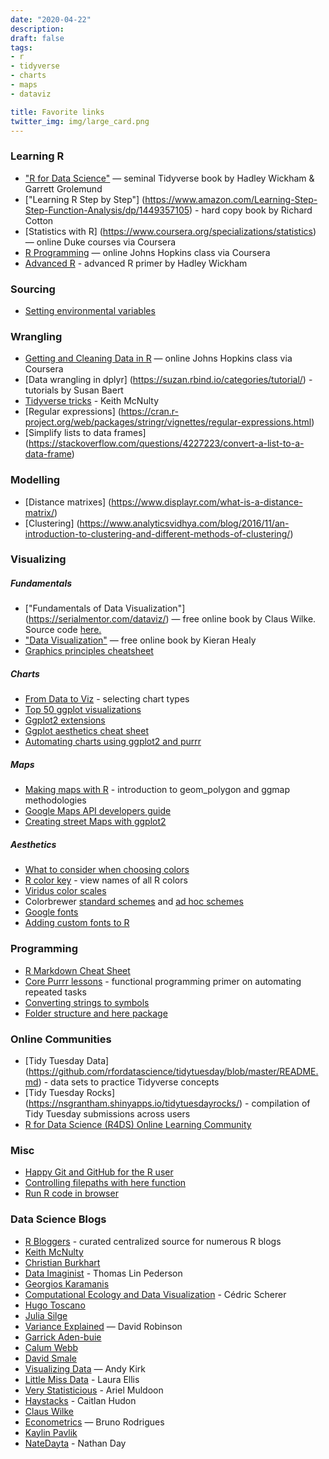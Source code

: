 ```yaml
---
date: "2020-04-22"
description: 
draft: false
tags:
- r
- tidyverse
- charts
- maps
- dataviz

title: Favorite links
twitter_img: img/large_card.png
---
```


### Learning R
-  ["R for Data Science"](https://r4ds.had.co.nz/) —
    seminal Tidyverse book by Hadley Wickham & Garrett Grolemund
-  ["Learning R Step by Step"] (https://www.amazon.com/Learning-Step-Step-Function-Analysis/dp/1449357105) - hard copy book by Richard Cotton
-  [Statistics with R] (https://www.coursera.org/specializations/statistics) — online Duke courses via Coursera
-  [R Programming](https://www.coursera.org/learn/r-programming) — online Johns Hopkins class via Coursera
-  [Advanced R](https://adv-r.hadley.nz/) - advanced R primer by Hadley Wickham


### Sourcing 
-  [Setting environmental variables](https://community.rstudio.com/t/how-to-set-a-variable-in-renviron/5029/4)



### Wrangling
-  [Getting and Cleaning Data in R](https://www.coursera.org/learn/data-cleaning) — online Johns Hopkins class via Coursera
-  [Data wrangling in dplyr] (https://suzan.rbind.io/categories/tutorial/) - tutorials by Susan Baert
-  [Tidyverse tricks](https://towardsdatascience.com/five-tidyverse-tricks-you-may-not-know-about-c5026d5a19da) - Keith McNulty
-  [Regular expressions] (https://cran.r-project.org/web/packages/stringr/vignettes/regular-expressions.html) 
-  [Simplify lists to data frames] (https://stackoverflow.com/questions/4227223/convert-a-list-to-a-data-frame)


### Modelling
-  [Distance matrixes] (https://www.displayr.com/what-is-a-distance-matrix/)
-  [Clustering] (https://www.analyticsvidhya.com/blog/2016/11/an-introduction-to-clustering-and-different-methods-of-clustering/)


### Visualizing
##### Fundamentals
-  ["Fundamentals of Data Visualization"] (https://serialmentor.com/dataviz/) — free online
    book by Claus Wilke.  Source code [here.](https://github.com/clauswilke/dataviz)
-  ["Data Visualization"](http://socviz.co/) — free online book by
    Kieran Healy  
-  [Graphics principles cheatsheet](https://graphicsprinciples.github.io/)


##### Charts
-  [From Data to Viz](https://www.data-to-viz.com/) - selecting chart types
-  [Top 50 ggplot
    visualizations](http://r-statistics.co/Top50-Ggplot2-Visualizations-MasterList-R-Code.html)
-  [Ggplot2 extensions](http://www.ggplot2-exts.org/gallery/)
-  [Ggplot aesthetics cheat sheet](https://tinyurl.com/y3y8wyap)
-  [Automating charts using ggplot2 and purrr](https://aosmith.rbind.io/2018/08/20/automating-exploratory-plots/)


##### Maps
-  [Making maps with R](http://eriqande.github.io/rep-res-web/lectures/making-maps-with-R.html) - introduction to geom_polygon and ggmap methodologies
-  [Google Maps API developers guide](https://developers.google.com/maps/documentation/maps-static/dev-guide#Locations)
-  [Creating street Maps with ggplot2](https://t.co/7Om5iEPMQe?amp=1)

    
##### Aesthetics
-  [What to consider when choosing colors](https://blog.datawrapper.de/colors/)
-  [R color key](https://www.datanovia.com/en/blog/awesome-list-of-657-r-color-names/) - view names of all R colors
-  [Viridus color scales](https://cran.r-project.org/web/packages/viridis/vignettes/intro-to-viridis.html)
-  Colorbrewer [standard schemes](https://www.mathworks.com/matlabcentral/mlc-downloads/downloads/submissions/45208/versions/17/screenshot.png) and [ad hoc schemes](http://colorbrewer2.org/#type=sequential&scheme=BuGn&n=3)
-  [Google fonts](https://fonts.google.com/)
-  [Adding custom fonts to R](http://gradientdescending.com/adding-custom-fonts-to-ggplot-in-r/)


### Programming
-  [R Markdown Cheat Sheet](https://rstudio.com/wp-content/uploads/2016/03/rmarkdown-cheatsheet-2.0.pdf)
-  [Core Purrr lessons](https://jennybc.github.io/purrr-tutorial/) - functional programming primer on automating repeated tasks
-  [Converting strings to symbols](https://stackoverflow.com/questions/22309285/how-to-use-a-variable-to-specify-column-name-in-ggplot/53168593#53168593)
-  [Folder structure and here package](http://jenrichmond.rbind.io/post/how-to-use-the-here-package/#:~:text=The%20here%20package%20allows%20you%20to%20set%20the,of%20your%20project%20file%20everytime%20you%20use%20it)


### Online Communities
-  [Tidy Tuesday Data] (https://github.com/rfordatascience/tidytuesday/blob/master/README.md) - data sets to practice Tidyverse concepts
-  [Tidy Tuesday Rocks] (https://nsgrantham.shinyapps.io/tidytuesdayrocks/) - compilation of Tidy Tuesday submissions across users
-  [R for Data Science (R4DS) Online Learning Community ](https://www.rfordatasci.com)


### Misc
-  [Happy Git and GitHub for the R user](https://happygitwithr.com/)
-  [Controlling filepaths with here function](http://jenrichmond.rbind.io/post/how-to-use-the-here-package/)
-  [Run R code in browser](https://rdrr.io/snippets/)


###  Data Science Blogs
-  [R Bloggers](https://www.r-bloggers.com/) - curated centralized source for numerous R blogs
-  [Keith McNulty](https://drkeithmcnulty.com/)
-  [Christian Burkhart](https://christianburkhart.de)
-  [Data Imaginist](https://www.data-imaginist.com/) - Thomas Lin Pederson
-  [Georgios Karamanis](https://karaman.is/)
-  [Computational Ecology and Data Visualization](https://cedricscherer.netlify.com) - Cédric Scherer
-  [Hugo Toscano](https://toscano84.github.io/)
-  [Julia Silge](https://juliasilge.com/blog/)
-  [Variance Explained](http://varianceexplained.org/) — David Robinson
-  [Garrick Aden-buie](https://www.garrickadenbuie.com/blog/)
-  [Calum Webb](http://calumwebb.uk/)
-  [David Smale](https://davidsmale.netlify.com/)
-  [Visualizing Data](https://www.visualisingdata.com/blog/) — Andy Kirk
-  [Little Miss Data](https://www.littlemissdata.com) - Laura Ellis
-  [Very Statisticious](https://aosmith.rbind.io/) - Ariel Muldoon
-  [Haystacks](https://caitlinhudon.com/blog-links/) - Caitlan Hudon
-  [Claus Wilke](https://clauswilke.com/)
-  [Econometrics](https://www.brodrigues.co/) — Bruno Rodrigues
-  [Kaylin Pavlik](https://www.kaylinpavlik.com/author/walkerkq/)
-  [NateDayta](https://www.natedayta.com/) - Nathan Day
